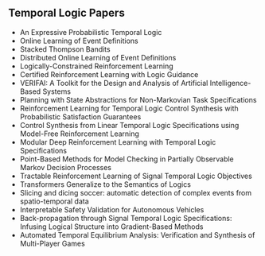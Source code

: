 
<h2>Temporal Logic Papers</h2>


<ul>

                             

 <li><a target="_blank" href="https://github.com/manjunath5496/Temporal-Logic-Papers/blob/master/tel(1).pdf" style="text-decoration:none;">An Expressive Probabilistic Temporal Logic</a></li>

 <li><a target="_blank" href="https://github.com/manjunath5496/Temporal-Logic-Papers/blob/master/tel(2).pdf" style="text-decoration:none;">Online Learning of Event Definitions</a></li>

<li><a target="_blank" href="https://github.com/manjunath5496/Temporal-Logic-Papers/blob/master/tel(3).pdf" style="text-decoration:none;">Stacked Thompson Bandits</a></li>
 <li><a target="_blank" href="https://github.com/manjunath5496/Temporal-Logic-Papers/blob/master/tel(4).pdf" style="text-decoration:none;">Distributed Online Learning of Event Definitions</a></li>                              
<li><a target="_blank" href="https://github.com/manjunath5496/Temporal-Logic-Papers/blob/master/tel(5).pdf" style="text-decoration:none;">Logically-Constrained Reinforcement Learning</a></li>
<li><a target="_blank" href="https://github.com/manjunath5496/Temporal-Logic-Papers/blob/master/tel(6).pdf" style="text-decoration:none;">Certified Reinforcement Learning
with Logic Guidance</a></li>
 <li><a target="_blank" href="https://github.com/manjunath5496/Temporal-Logic-Papers/blob/master/tel(7).pdf" style="text-decoration:none;">VERIFAI: A Toolkit for the Design and Analysis of Artificial Intelligence-Based Systems</a></li>

 <li><a target="_blank" href="https://github.com/manjunath5496/Temporal-Logic-Papers/blob/master/tel(8).pdf" style="text-decoration:none;"> Planning with State Abstractions for
Non-Markovian Task Specifications</a></li>
   <li><a target="_blank" href="https://github.com/manjunath5496/Temporal-Logic-Papers/blob/master/tel(9).pdf" style="text-decoration:none;">Reinforcement Learning for Temporal Logic Control Synthesis with Probabilistic Satisfaction Guarantees</a></li>
  
   
 <li><a target="_blank" href="https://github.com/manjunath5496/Temporal-Logic-Papers/blob/master/tel(10).pdf" style="text-decoration:none;">Control Synthesis from Linear Temporal Logic Specifications using Model-Free Reinforcement Learning </a></li>                              
<li><a target="_blank" href="https://github.com/manjunath5496/Temporal-Logic-Papers/blob/master/tel(11).pdf" style="text-decoration:none;">Modular Deep Reinforcement Learning with Temporal Logic Specifications</a></li>
<li><a target="_blank" href="https://github.com/manjunath5496/Temporal-Logic-Papers/blob/master/tel(12).pdf" style="text-decoration:none;">Point-Based Methods for Model Checking
in Partially Observable Markov Decision Processes</a></li>
<li><a target="_blank" href="https://github.com/manjunath5496/Temporal-Logic-Papers/blob/master/tel(13).pdf" style="text-decoration:none;">Tractable Reinforcement Learning of Signal Temporal Logic Objectives</a></li>

<li><a target="_blank" href="https://github.com/manjunath5496/Temporal-Logic-Papers/blob/master/tel(14).pdf" style="text-decoration:none;">Transformers Generalize to the Semantics of Logics</a></li>
                              
<li><a target="_blank" href="https://github.com/manjunath5496/Temporal-Logic-Papers/blob/master/tel(15).pdf" style="text-decoration:none;">Slicing and dicing soccer: automatic detection of complex events from spatio-temporal data</a></li>

<li><a target="_blank" href="https://github.com/manjunath5496/Temporal-Logic-Papers/blob/master/tel(16).pdf" style="text-decoration:none;">Interpretable Safety Validation for Autonomous Vehicles</a></li>

  <li><a target="_blank" href="https://github.com/manjunath5496/Temporal-Logic-Papers/blob/master/tel(17).pdf" style="text-decoration:none;">Back-propagation through Signal Temporal Logic Specifications: Infusing Logical Structure into Gradient-Based Methods</a></li>   
  
<li><a target="_blank" href="https://github.com/manjunath5496/Temporal-Logic-Papers/blob/master/tel(18).pdf" style="text-decoration:none;">Automated Temporal Equilibrium Analysis: Verification and Synthesis of Multi-Player Games</a></li> 

  
</ul>

